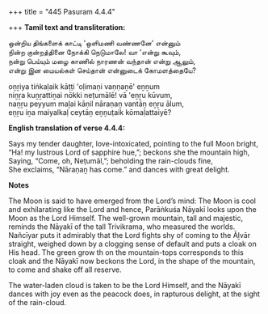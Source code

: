 +++
title = "445 Pasuram 4.4.4"

+++
**Tamil text and transliteration:**

ஒன்றிய திங்களைக் காட்டி 'ஒளிமணி வண்ணனே' என்னும்  
நின்ற குன்றத்தினை நோக்கி நெடுமாலே! வா 'என்று கூவும்,  
நன்று பெய்யும் மழை காணில் நாரணன் வந்தான் என்று ஆலும்,  
என்று இன மையல்கள் செய்தான் என்னுடைக் கோமளத்தையே?

oṉṟiya tiṅkaḷaik kāṭṭi 'oḷimaṇi vaṇṇaṉē' eṉṉum  
niṉṟa kuṉṟattiṉai nōkki neṭumālē! vā 'eṉṟu kūvum,  
naṉṟu peyyum maḻai kāṇil nāraṇaṉ vantāṉ eṉṟu ālum,  
eṉṟu iṉa maiyalkaḷ ceytāṉ eṉṉuṭaik kōmaḷattaiyē?

**English translation of verse 4.4.4:**

Says my tender daughter, love-intoxicated, pointing to the full Moon bright,  
“Ha! my lustrous Lord of sapphire hue,”; beckons she the mountain high,  
Saying, “Come, oh, Neṭumāl,”; beholding the rain-clouds fine,  
She exclaims, “Nāraṇaṉ has come.” and dances with great delight.

**Notes**

The Moon is said to have emerged from the Lord’s mind: The Moon is cool and exhilarating like the Lord and hence, Parāṅkuśa Nāyakī looks upon the Moon as the Lord Himself. The well-grown mountain, tall and majestic, reminds the Nāyakī of the tall Trivikrama, who measured the worlds. Nañcīyar puts it admirably that the Lord fights shy of coming to the Āḻvār straight, weighed down by a clogging sense of default and puts a cloak on His head. The green grow th on the mountain-tops corresponds to this cloak and the Nāyakī now beckons the Lord, in the shape of the mountain, to come and shake off all reserve.

The water-laden cloud is taken to be the Lord Himself, and the Nāyakī dances with joy even as the peacock does, in rapturous delight, at the sight of the rain-cloud.


